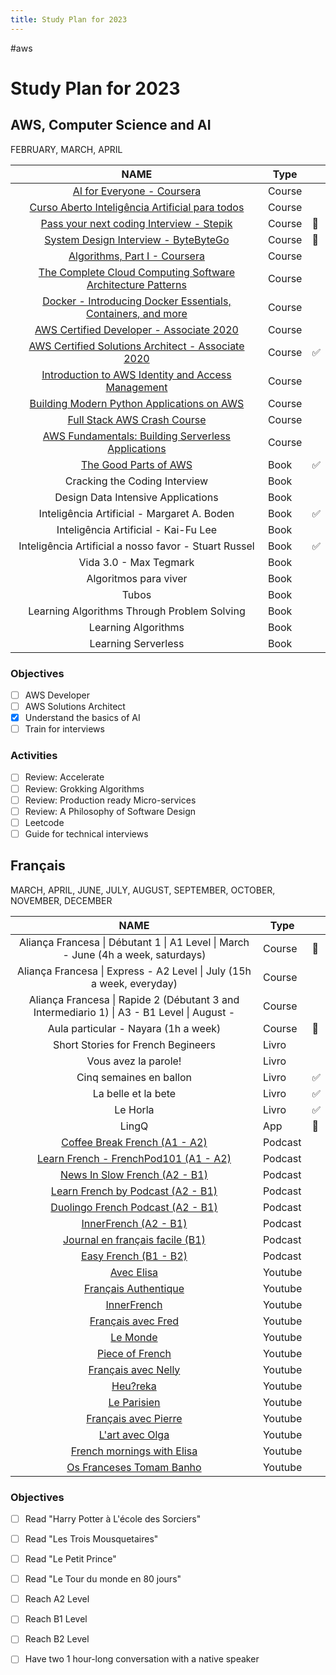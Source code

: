 ```yaml
---
title: Study Plan for 2023
---
```




#aws

# Study Plan for 2023



## AWS, Computer Science and AI

FEBRUARY, MARCH, APRIL

|                             NAME                             | Type   |      |
| :----------------------------------------------------------: | ------ | ---- |
| [AI for Everyone - Coursera](https://www.coursera.org/learn/ai-for-everyone) | Course |      |
| [Curso Aberto Inteligência Artificial para todos](https://diogocortiz.com.br/curso-de-inteligencia-artificial-gratuito-para-todos/) | Course |      |
| [Pass your next coding Interview - Stepik](https://stepik.org/course/102772/syllabus) | Course | 📜    |
| [System Design Interview - ByteByteGo](https://bytebytego.com/courses/system-design-interview/) | Course | 📜    |
| [Algorithms, Part I - Coursera](https://www.coursera.org/learn/algorithms-part1) | Course |      |
| [The Complete Cloud Computing Software Architecture Patterns](https://www.udemy.com/course/the-complete-cloud-computing-software-architecture-patterns) | Course |      |
| [Docker - Introducing Docker Essentials, Containers, and more](https://www.udemy.com/course/docker-containers/) | Course |      |
| [AWS Certified Developer - Associate 2020](https://www.youtube.com/watch?v=RrKRN9zRBWs&list=WL&index=59) | Course |      |
| [AWS Certified Solutions Architect - Associate 2020](https://www.youtube.com/watch?v=Ia-UEYYR44s) | Course | ✅    |
| [Introduction to AWS Identity and Access Management](https://www.coursera.org/learn/introduction-to-aws-identity-and-access-management) | Course |      |
| [Building Modern Python Applications on AWS](https://www.coursera.org/learn/building-modern-python-applications-on-aws) | Course |      |
| [Full Stack AWS Crash Course](https://twitter.com/dabit3/status/1362142573402415106) | Course |      |
| [AWS Fundamentals: Building Serverless Applications](https://www.coursera.org/learn/aws-fundamentals-building-serverless-applications) | Course |      |
| [The Good Parts of AWS](https://gumroad.com/l/aws-good-parts) | Book   | ✅    |
|                Cracking the Coding Interview                 | Book   |      |
|              Design Data Intensive Applications              | Book   |      |
|         Inteligência Artificial - Margaret A. Boden          | Book   | ✅    |
|             Inteligência Artificial - Kai-Fu Lee             | Book   |      |
|    Inteligência Artificial a nosso favor - Stuart Russel     | Book   | ✅    |
|                    Vida 3.0 - Max Tegmark                    | Book   |      |
|                    Algoritmos para viver                     | Book   |      |
|                            Tubos                             | Book   |      |
|         Learning Algorithms Through Problem Solving          | Book   |      |
|                     Learning Algorithms                      | Book   |      |
|                     Learning Serverless                      | Book   |      |

### Objectives

- [ ] AWS Developer
- [ ] AWS Solutions Architect
- [x] Understand the basics of AI
- [ ] Train for interviews

### Activities

- [ ] Review: Accelerate
- [ ] Review: Grokking Algorithms
- [ ] Review: Production ready Micro-services
- [ ] Review: A Philosophy of Software Design
- [ ] Leetcode
- [ ] Guide for technical interviews

## Français

MARCH, APRIL, JUNE, JULY, AUGUST, SEPTEMBER, OCTOBER, NOVEMBER, DECEMBER

|                             NAME                             | Type    |      |
| :----------------------------------------------------------: | ------- | ---- |
| Aliança Francesa \| Débutant 1 \| A1 Level \| March - June (4h a week, saturdays) | Course  | 📜    |
| Aliança Francesa \| Express - A2 Level \| July (15h a week, everyday) | Course  |      |
| Aliança Francesa \| Rapide 2 (Débutant 3 and Intermediario 1) \| A3 - B1 Level \| August - | Course  |      |
|             Aula particular - Nayara (1h a week)             | Course  | 📜    |
|              Short Stories for French Begineers              | Livro   |      |
|                     Vous avez la parole!                     | Livro   |      |
|                   Cinq semaines en ballon                    | Livro   | ✅    |
|                     La belle et la bete                      | Livro   | ✅    |
|                           Le Horla                           | Livro   | ✅    |
|                            LingQ                             | App     | 📜    |
| [Coffee Break French (A1 - A2)](https://coffeebreaklanguages.com/coffeebreakfrench/) | Podcast |      |
| [Learn French - FrenchPod101 (A1 - A2)](https://www.frenchpod101.com/lesson-library/beginner/) | Podcast |      |
| [News In Slow French (A2 - B1)](https://www.newsinslowfrench.com/home/news/beginner) | Podcast |      |
| [Learn French by Podcast (A2 - B1)](https://learnfrenchbypodcast.com/) | Podcast |      |
| [Duolingo French Podcast (A2 - B1)](https://podcast.duolingo.com/french) | Podcast |      |
|  [InnerFrench (A2 - B1)](https://innerfrench.com/podcast/)   | Podcast |      |
| [Journal en français facile (B1)](https://francaisfacile.rfi.fr/fr/podcasts/journal-en-fran%C3%A7ais-facile/) | Podcast |      |
|     [Easy French (B1 - B2)](https://www.easyfrench.fm/)      | Podcast |      |
|       [Avec Elisa](https://www.youtube.com/@AVECELISA)       | Youtube |      |
| [Français Authentique](https://www.youtube.com/@francaisauthentique) | Youtube |      |
|     [InnerFrench](https://www.youtube.com/@innerFrench)      | Youtube |      |
| [Français avec Fred](https://www.youtube.com/@FrancaisAvecFred) | Youtube |      |
|         [Le Monde](https://www.youtube.com/lemonde)          | Youtube |      |
|  [Piece of French](https://www.youtube.com/@pieceoffrench)   | Youtube |      |
| [Français avec Nelly](https://www.youtube.com/@francaisavecnelly) | Youtube |      |
|        [Heu?reka](https://www.youtube.com/@Heu7reka)         | Youtube |      |
|      [Le Parisien](https://www.youtube.com/@LeParisien)      | Youtube |      |
| [Français avec Pierre](https://www.youtube.com/@FrancaisavecPierre) | Youtube |      |
|   [L'art avec Olga](https://www.youtube.com/@lartavecolga)   | Youtube |      |
| [French mornings with Elisa](https://www.youtube.com/@FrenchmorningswithElisa) | Youtube |      |
| [Os Franceses Tomam Banho](https://www.youtube.com/@osfrancesestomambanho) | Youtube |      |

### Objectives

- [ ] Read "Harry Potter à L'école des Sorciers"
- [ ] Read "Les Trois Mousquetaires"
- [ ] Read "Le Petit Prince"
- [ ] Read "Le Tour du monde en 80 jours"
- [ ] Reach A2 Level
- [ ] Reach B1 Level
- [ ] Reach B2 Level
- [ ] Have two 1 hour-long conversation with a native speaker

